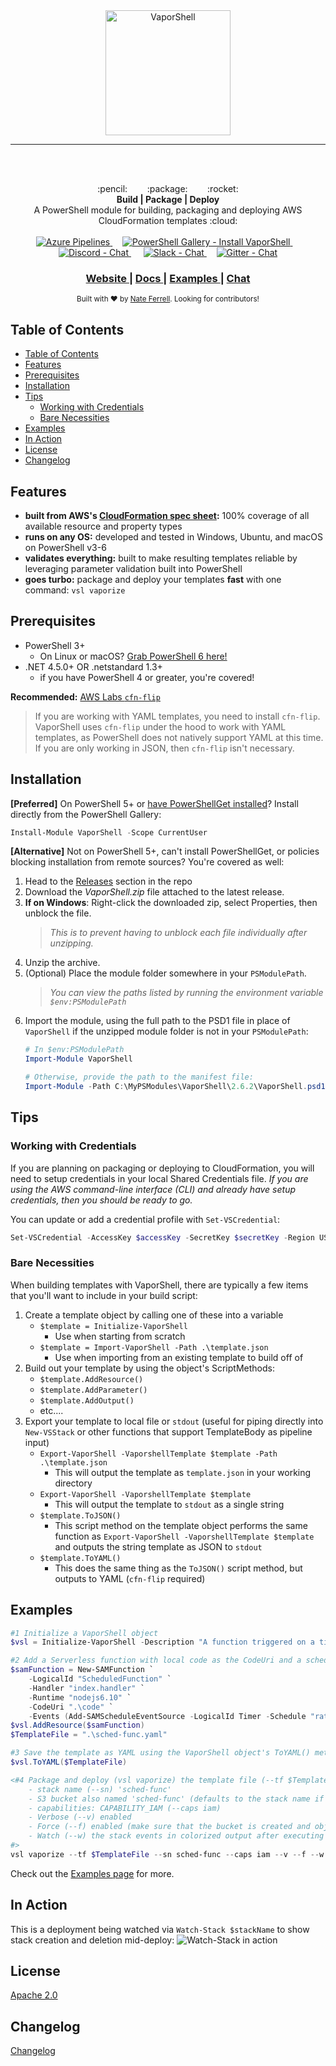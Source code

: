<center><img src="https://vaporshell.io/images/VAPORSHELL-VARIATION2-B.png" alt="VaporShell" style="height: 200px;" align="center"/></center>

***
</br></br>

<div align="center">
  :pencil: &nbsp;&nbsp;&nbsp;&nbsp;&nbsp;&nbsp; :package: &nbsp;&nbsp;&nbsp;&nbsp;&nbsp;&nbsp; :rocket:
</div>

<div align="center">
  <strong>Build | Package | Deploy</strong>
</div>
<div align="center">
  A PowerShell module for building, packaging and deploying AWS CloudFormation templates :cloud:
</div>

<br />

<div align="center">
  <!-- Azure Pipelines -->
  <a href="https://dev.azure.com/scrthq/SCRT%20HQ/_build/latest?definitionId=3">
    <img src="https://dev.azure.com/scrthq/SCRT%20HQ/_apis/build/status/VaporShell-CI"
      alt="Azure Pipelines" title="Azure Pipelines" />
  </a>&nbsp;&nbsp;&nbsp;
  <!-- PS Gallery -->
  <a href="https://www.PowerShellGallery.com/packages/VaporShell">
    <img src="https://img.shields.io/powershellgallery/dt/Vaporshell.svg?style=flat&logo=powershell"
      alt="PowerShell Gallery - Install VaporShell" title="PowerShell Gallery - Install VaporShell" />
  </a>&nbsp;&nbsp;&nbsp;
  <!-- Discord -->
  <a href="https://discord.gg/G66zVG7">
    <img src="https://img.shields.io/discord/235574673155293194.svg?label=Discord&logo=discord"
      alt="Discord - Chat" title="Discord - Chat" />
  </a>&nbsp;&nbsp;&nbsp;&nbsp;
  <!-- Slack Invite -->
  <a href="https://scrthq-slack-invite.herokuapp.com/">
    <img src="https://img.shields.io/badge/chat-on%20slack-orange.svg?style=flat&logo=slack"
      alt="Slack - Chat" title="Slack - Chat" />
  </a>&nbsp;&nbsp;&nbsp;
  <!-- Slack Status
  <a href="https://scrthq-slack-invite.herokuapp.com/">
    <img src="https://scrthq-slack-invite.herokuapp.com/badge.svg"
      alt="Slack - Status" title="Slack - Status" />
  </a>&nbsp;&nbsp;&nbsp; -->
  <!-- Gitter -->
  <a href="https://gitter.im/VaporShell/Lobby?utm_source=badge&utm_medium=badge&utm_campaign=pr-badge&utm_content=badge">
    <img src="https://img.shields.io/gitter/room/scrthq/VaporShell.svg?logo=gitter&style=plastic"
      alt="Gitter - Chat" title="Gitter - Chat" />
  </a>
</div>

<div align="center">
  <h3>
    <a href="https://vaporshell.io">
      Website
    </a>
    <span> | </span>
    <a href="https://vaporshell.io/docs/">
      Docs
    </a>
    <span> | </span>
    <a href="https://vaporshell.io/docs/examples">
      Examples
    </a>
    <span> | </span><!--
    <a href="https://github.com/scrthq/VaporShell/blob/master/GitHub/CONTRIBUTING.md">
      Contributing
    </a>
    <span> | </span> -->
    <a href="https://gitter.im/VaporShell/Lobby">
      Chat
    </a>
  </h3>
</div>

<div align="center">
  <sub>Built with ❤︎ by <a href="https://twitter.com/scrthq">Nate Ferrell</a>. Looking for contributors!
</div>


## Table of Contents
* [Table of Contents](#table-of-contents)
* [Features](#features)
* [Prerequisites](#prerequisites)
* [Installation](#installation)
* [Tips](#tips)
  * [Working with Credentials](#working-with-credentials)
  * [Bare Necessities](#bare-necessities)
* [Examples](#examples)
* [In Action](#in-action)
* [License](#license)
* [Changelog](#changelog)

## Features

- __built from AWS's [CloudFormation spec sheet](http://docs.aws.amazon.com/AWSCloudFormation/latest/UserGuide/cfn-resource-specification.html):__ 100% coverage of all available resource and property types
- __runs on any OS:__ developed and tested in Windows, Ubuntu, and macOS on PowerShell v3-6
- __validates everything:__ built to make resulting templates reliable by leveraging parameter validation built into PowerShell
- __goes turbo:__ package and deploy your templates **fast** with one command: `vsl vaporize`


## Prerequisites

- PowerShell 3+
  - On Linux or macOS? [Grab PowerShell 6 here!](https://github.com/powershell/powershell#get-powershell)
- .NET 4.5.0+ OR .netstandard 1.3+
  - if you have PowerShell 4 or greater, you're covered!

**Recommended:** [ AWS Labs `cfn-flip`](https://github.com/awslabs/aws-cfn-template-flip)
> If you are working with YAML templates, you need to install `cfn-flip`. VaporShell uses `cfn-flip` under the hood to work with YAML templates, as PowerShell does not natively support YAML at this time. If you are only working in JSON, then `cfn-flip` isn't necessary.


## Installation

**[Preferred]** On PowerShell 5+ or [have PowerShellGet installed](https://www.microsoft.com/en-us/download/details.aspx?id=51451)? Install directly from the PowerShell Gallery:

```powershell
Install-Module VaporShell -Scope CurrentUser
```

**[Alternative]** Not on PowerShell 5+, can't install PowerShellGet, or policies blocking installation from remote sources? You're covered as well:

1. Head to the [Releases](https://github.com/SCRT-HQ/VaporShell/releases) section in the repo
2. Download the *VaporShell.zip* file attached to the latest release.
3. **If on Windows**: Right-click the downloaded zip, select Properties, then unblock the file.
    > _This is to prevent having to unblock each file individually after unzipping._
4. Unzip the archive.
5. (Optional) Place the module folder somewhere in your `PSModulePath`.
    > _You can view the paths listed by running the environment variable `$env:PSModulePath`_
6. Import the module, using the full path to the PSD1 file in place of `VaporShell` if the unzipped module folder is not in your `PSModulePath`:
    ```powershell
    # In $env:PSModulePath
    Import-Module VaporShell

    # Otherwise, provide the path to the manifest file:
    Import-Module -Path C:\MyPSModules\VaporShell\2.6.2\VaporShell.psd1
    ```

## Tips

### Working with Credentials

If you are planning on packaging or deploying to CloudFormation, you will need to setup credentials in your local Shared Credentials file. _If you are using the AWS command-line interface (CLI) and already have setup credentials, then you should be ready to go._

You can update or add a credential profile with `Set-VSCredential`:

```powershell
Set-VSCredential -AccessKey $accessKey -SecretKey $secretKey -Region USWest1 -ProfileName DevAccount
```

### Bare Necessities

When building templates with VaporShell, there are typically a few items that you'll want to include in your build script:

1. Create a template object by calling one of these into a variable
    - `$template = Initialize-VaporShell`
        - Use when starting from scratch
    - `$template = Import-VaporShell -Path .\template.json`
        - Use when importing from an existing template to build off of
2. Build out your template by using the object's ScriptMethods:
    - `$template.AddResource()`
    - `$template.AddParameter()`
    - `$template.AddOutput()`
    - etc....
3. Export your template to local file or `stdout` (useful for piping directly into `New-VSStack` or other functions that support TemplateBody as pipeline input)
    - `Export-VaporShell -VaporshellTemplate $template -Path .\template.json`
        - This will output the template as `template.json` in your working directory
    - `Export-VaporShell -VaporshellTemplate $template`
        - This will output the template to `stdout` as a single string
    - `$template.ToJSON()`
        - This script method on the template object performs the same function as `Export-VaporShell -VaporshellTemplate $template` and outputs the string template as JSON to `stdout`
    - `$template.ToYAML()`
        - This does the same thing as the `ToJSON()` script method, but outputs to YAML (`cfn-flip` required)


## Examples

```powershell
#1 Initialize a VaporShell object
$vsl = Initialize-VaporShell -Description "A function triggered on a timer."

#2 Add a Serverless function with local code as the CodeUri and a schedule of 5 minutes (split into multiple lines for readability)
$samFunction = New-SAMFunction `
    -LogicalId "ScheduledFunction" `
    -Handler "index.handler" `
    -Runtime "nodejs6.10" `
    -CodeUri ".\code" `
    -Events (Add-SAMScheduleEventSource -LogicalId Timer -Schedule "rate(5 minutes)")
$vsl.AddResource($samFunction)
$TemplateFile = ".\sched-func.yaml"

#3 Save the template as YAML using the VaporShell object's ToYAML() method (uses cfn-flip to convert to/from YAML)
$vsl.ToYAML($TemplateFile)

<#4 Package and deploy (vsl vaporize) the template file (--tf $TemplateFile) as a change set with parameters:
    - stack name (--sn) 'sched-func'
    - S3 bucket also named 'sched-func' (defaults to the stack name if --s3 is not passed)
    - capabilities: CAPABILITY_IAM (--caps iam)
    - Verbose (--v) enabled
    - Force (--f) enabled (make sure that the bucket is created and objects are uploaded)
    - Watch (--w) the stack events in colorized output after executing the change
#>
vsl vaporize --tf $TemplateFile --sn sched-func --caps iam --v --f --w

```
Check out the [Examples page](https://vaporshell.io/docs/examples) for more.


## In Action

This is a deployment being watched via `Watch-Stack $stackName` to show stack creation and deletion mid-deploy:
![Watch-Stack in action](https://vaporshell.io/images/Watch-Stacks.gif)

## License
[Apache 2.0](https://tldrlegal.com/license/apache-license-2.0-(apache-2.0))

## Changelog

[Changelog](https://github.com/scrthq/VaporShell/blob/main/CHANGELOG.md)
